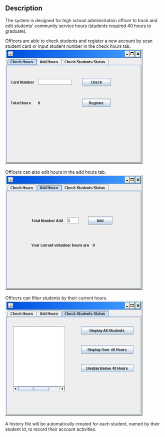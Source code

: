 ## Description
The system is designed for high school administration officer to track and edit students' community service hours (students required 40 hours to graduate).

Officers are able to check students and register a new account by scan student card or input student number in the check hours tab.<br />
![Alt text](https://github.com/LeoZ123/Record-System/blob/master/Interface/face.jpg)

Officers can also edit hours in the add hours tab.<br />
![Alt text](https://github.com/LeoZ123/Record-System/blob/master/Interface/face2.jpg)

Officers can filter students by their current hours.<br />
![Alt text](https://github.com/LeoZ123/Record-System/blob/master/Interface/face3.jpg)

A history file will be automatically created for each student, named by their student id, to record their account activities.
